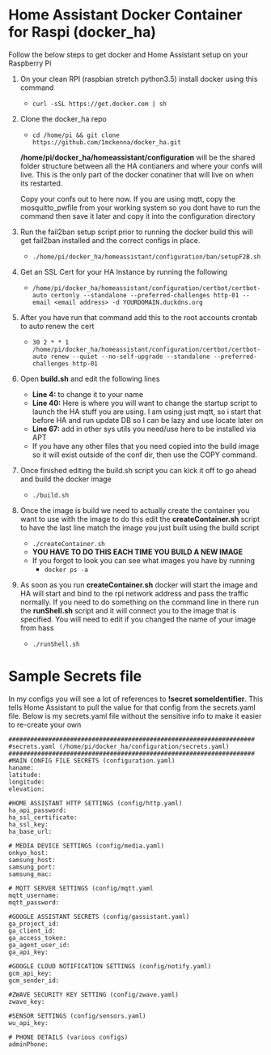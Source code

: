 # Home Assistant Docker Container for Raspi (docker_ha)
Follow the below steps to get docker and Home Assistant setup on your Raspberry Pi

1. On your clean RPI (raspbian stretch python3.5) install docker using this command
   - ```curl -sSL https://get.docker.com | sh```
2. Clone the docker_ha repo
   - ```cd /home/pi && git clone https://github.com/1mckenna/docker_ha.git```

   **/home/pi/docker_ha/homeassistant/configuration** will be the shared folder structure between all the HA contianers and where your confs will live. This is the only part of the docker conatiner that will live on when its restarted.
   
   Copy your confs out to here now. If you are using mqtt, copy the mosquitto_pwfile from your working system so you dont have to run the command then save it later and copy it into the configuration directory

3. Run the fail2ban setup script prior to running the docker build this will get fail2ban installed and the correct configs in place.
   - ```./home/pi/docker_ha/homeassistant/configuration/ban/setupF2B.sh```

4. Get an SSL Cert for your HA Instance by running the following  
   - ```/home/pi/docker_ha/homeassistant/configuration/certbot/certbot-auto certonly --standalone --preferred-challenges http-01 --email <email address> -d YOURDOMAIN.duckdns.org```

5. After you have run that command add this to the root accounts crontab to auto renew the cert
   - ```30 2 * * 1 /home/pi/docker_ha/homeassistant/configuration/certbot/certbot-auto renew --quiet --no-self-upgrade --standalone --preferred-challenges http-01```

6. Open **build.sh** and edit the following lines 
    - **Line 4:** to change it to your name
    - **Line 40:** Here is where you will want to change the startup script to launch the HA stuff you are using. I am using just mqtt, so i start that before HA and run update DB so I can be lazy and use locate later on
     - **Line 67:** add in other sys utils you need/use here to be installed via APT
     - If you have any other files that you need copied into the build image so it will exist outside of the conf dir, then use the COPY command.
       
7. Once finished editing the build.sh script you can kick it off to go ahead and build the docker image
     - ```./build.sh```

8. Once the image is build we need to actually create the container you want to use with the image to do this edit the **createContainer.sh** script to have the last line match the image you just built using the build script
   - ```./createContainer.sh```
   - **YOU HAVE TO DO THIS EACH TIME YOU BUILD A NEW IMAGE**
   - If you forgot to look you can see what images you have by running 
        - ```docker ps -a```
   
9. As soon as you run **createContainer.sh** docker will start the image and HA will start and bind to the rpi network address and pass the traffic normally. If you need to do something on the command line in there run the **runShell.sh** script and it will connect you to the image that is specified. You will need to edit if you changed the name of your image from hass
    - ```./runShell.sh```


# Sample Secrets file
In my configs you will see a lot of references to **!secret someIdentifier**. This tells Home Assistant to pull the value for that config from the secrets.yaml file. Below is my secrets.yaml file without the sensitive info to make it easier to re-create your own
```
####################################################################
#secrets.yaml (/home/pi/docker_ha/configuration/secrets.yaml)
####################################################################
#MAIN CONFIG FILE SECRETS (configuration.yaml)
haname:
latitude:
longitude:
elevation:

#HOME ASSISTANT HTTP SETTINGS (config/http.yaml)
ha_api_password: 
ha_ssl_certificate:
ha_ssl_key: 
ha_base_url:

# MEDIA DEVICE SETTINGS (config/media.yaml)
onkyo_host:
samsung_host:
samsung_port:
samsung_mac:

# MQTT SERVER SETTINGS (config/mqtt.yaml
mqtt_username: 
mqtt_password: 

#GOOGLE ASSISTANT SECRETS (config/gassistant.yaml)
ga_project_id:
ga_client_id: 
ga_access_token:  
ga_agent_user_id:
ga_api_key:

#GOOGLE CLOUD NOTIFICATION SETTINGS (config/notify.yaml)
gcm_api_key:
gcm_sender_id: 

#ZWAVE SECURITY KEY SETTING (config/zwave.yaml)
zwave_key:

#SENSOR SETTINGS (config/sensors.yaml)
wu_api_key:

# PHONE DETAILS (various configs)
adminPhone: 
```
